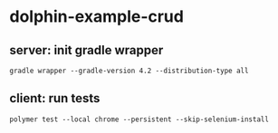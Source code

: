 # dolphin-example-crud

## server: init gradle wrapper

~~~
gradle wrapper --gradle-version 4.2 --distribution-type all
~~~

## client: run tests

~~~
polymer test --local chrome --persistent --skip-selenium-install
~~~

